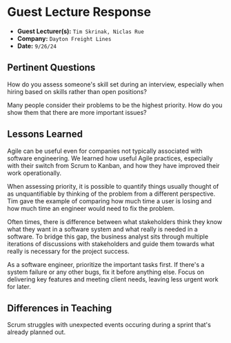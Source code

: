 # Guest Lecture Response
* **Guest Lecturer(s):** `Tim Skrinak, Niclas Rue`
* **Company:** `Dayton Freight Lines`
* **Date:** `9/26/24`

## Pertinent Questions
How do you assess someone's skill set during an interview, especially when hiring based on skills rather than open positions?

Many people consider their problems to be the highest priority. How do you show them that there are more important issues?

## Lessons Learned
Agile can be useful even for companies not typically associated with software engineering. We learned how useful Agile practices, especially with their switch from Scrum to Kanban, and how they have improved their work operationally.

When assessing priority, it is possible to quantify things usually thought of as unquantifiable by thinking of the problem from a different perspective. Tim gave the example of comparing how much time a user is losing and how much time an engineer would need to fix the problem.

Often times, there is difference between what stakeholders think they know what they want in a software system and what really is needed in a software. To bridge this gap, the business analyst sits through multiple iterations of discussions with stakeholders and guide them towards what really is necessary for the project success.

As a software engineer, prioritize the important tasks first. If there's a system failure or any other bugs, fix it before anything else. Focus on delivering key features and meeting client needs, leaving less urgent work for later.

## Differences in Teaching
Scrum struggles with unexpected events occuring during a sprint that's already planned out.

